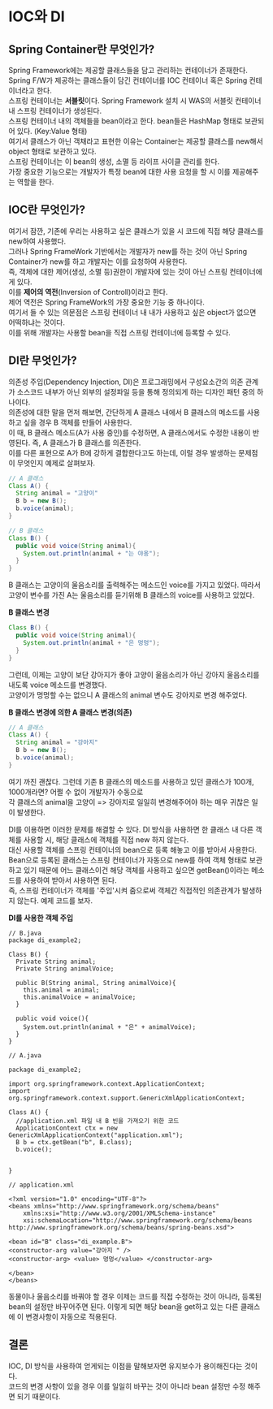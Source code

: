 IOC와 DI
=================

Spring Container란 무엇인가?
------------------------
 Spring Framework에는 제공할 클래스들을 담고 관리하는 컨테이너가 존재한다.  
Spring F/W가 제공하는 클래스들이 담긴 컨테이너를 IOC 컨테이너 혹은 Spring 컨테이너라고 한다.  
스프링 컨테이너는 **서블릿**이다. Spring Framework 설치 시 WAS의 서블릿 컨테이너 내 스프링 컨테이너가 생성된다.  
스프링 컨테이너 내의 객체들을 bean이라고 한다. bean들은 HashMap 형태로 보관되어 있다. (Key:Value 형태)  
여기서 클래스가 아닌 객채라고 표현한 이유는 Container는 제공할 클래스를 new해서 object 형태로 보관하고 있다.  
스프링 컨테이너는 이 bean의 생성, 소멸 등 라이프 사이클 관리를 한다.  
가장 중요한 기능으로는 개발자가 특정 bean에 대한 사용 요청을 할 시 이를 제공해주는 역할을 한다.

IOC란 무엇인가?
---------------
 여기서 잠깐, 기존에 우리는 사용하고 싶은 클래스가 있을 시 코드에 직접 해당 클래스를 new하여 사용했다.  
그러나 Spring FrameWork 기반에서는 개발자가 new를 하는 것이 아닌 Spring Container가 new를 하고 개발자는 이를 요청하여 사용한다.  
즉, 객체에 대한 제어(생성, 소멸 등)권한이 개발자에 있는 것이 아닌 스프링 컨테이너에게 있다.  
이를 **제어의 역전**(Inversion of Controll)이라고 한다.  
제어 역전은 Spring FrameWork의 가장 중요한 기능 중 하나이다.   
여기서 들 수 있는 의문점은 스프링 컨테이너 내 내가 사용하고 싶은 object가 없으면 어떡하냐는 것이다.  
이를 위해 개발자는 사용할 bean을 직접 스프링 컨테이너에 등록할 수 있다.

DI란 무엇인가?
---------------
의존성 주입(Dependency Injection, DI)은 프로그래밍에서 구성요소간의 의존 관계가 소스코드 내부가 아닌 외부의 설정파일 등을 통해 정의되게 하는 디자인 패턴 중의 하나이다.  
의존성에 대한 말을 먼저 해보면, 간단하게 A 클래스 내에서 B 클래스의 메소드를 사용하고 싶을 경우 B 객체를 만들어 사용한다.  
이 때, B 클래스 메소드(A가 사용 중인)를 수정하면, A 클래스에서도 수정한 내용이 반영된다. 즉, A 클래스가 B 클래스를 의존한다.  
이를 다른 표현으로 A가 B에 강하게 결합한다고도 하는데, 이럴 경우 발생하는 문제점이 무엇인지 예제로 살펴보자.  

```java
// A 클래스
Class A() {
  String animal = "고양이"
  B b = new B();
  b.voice(animal);
}

// B 클래스
Class B() {
  public void voice(String animal){
    System.out.println(animal + "는 야옹");
  }
}
```
B 클래스는 고양이의 울음소리를 출력해주는 메소드인 voice를 가지고 있었다. 따라서 고양이 변수를 가진 A는 울음소리를 듣기위해 B 클래스의 voice를 사용하고 있었다.

**B 클래스 변경**

```java
Class B() {
  public void voice(String animal){
    System.out.println(animal + "은 멍멍");
  }
}
```

그런데, 이제는 고양이 보단 강아지가 좋아 고양이 울음소리가 아닌 강아지 울음소리를 내도록 voice 메소드를 변경했다.  
고양이가 멍멍할 수는 없으니 A 클래스의 animal 변수도 강아지로 변경 해주었다.  

**B 클래스 변경에 의한 A 클래스 변경(의존)**

```java
// A 클래스
Class A() {
  String animal = "강아지"
  B b = new B();
  b.voice(animal);
}
```

여기 까진 괜찮다. 그런데 기존 B 클래스의 메소드를 사용하고 있던 클래스가 100개, 1000개라면? 어쩔 수 없이 개발자가 수동으로   
각 클래스의 animal을 고양이 => 강아지로 일일히 변경해주어야 하는 매우 귀찮은 일이 발생한다.  

DI를 이용하면 이러한 문제를 해결할 수 있다. 
DI 방식을 사용하면 한 클래스 내 다른 객체를 사용할 시, 해당 클래스에 객체를 직접 new 하지 않는다.  
대신 사용할 객체를 스프링 컨테이너의 bean으로 등록 해놓고 이를 받아서 사용한다.  
Bean으로 등록된 클래스는 스프링 컨테이너가 자동으로 new를 하여 객체 형태로 보관하고 있기 때문에
어느 클래스이건 해당 객체를 사용하고 싶으면 getBean()이라는 메소드를 사용하여 받아서 사용하면 된다.  
즉, 스프링 컨테이너가 객체를 '주입'시켜 줌으로써 객체간 직접적인 의존관계가 발생하지 않는다.
예제 코드를 보자.

**DI를 사용한 객체 주입**

```
// B.java
package di_example2;

Class B() {
  Private String animal;
  Private String animalVoice;
  
  public B(String animal, String animalVoice){
    this.animal = animal;
    this.animalVoice = animalVoice;
  }
  
  public void voice(){
    System.out.println(animal + "은" + animalVoice);
  }
}

// A.java

package di_example2;

import org.springframework.context.ApplicationContext;
import org.springframework.context.support.GenericXmlApplicationContext;

Class A() {
  //application.xml 파일 내 B 빈을 가져오기 위한 코드
  ApplicationContext ctx = new GenericXmlApplicationContext("application.xml");
  B b = ctx.getBean("b", B.class);
  b.voice();


}

// application.xml

<?xml version="1.0" encoding="UTF-8"?>
<beans xmlns="http://www.springframework.org/schema/beans"
    xmlns:xsi="http://www.w3.org/2001/XMLSchema-instance"
    xsi:schemaLocation="http://www.springframework.org/schema/beans http://www.springframework.org/schema/beans/spring-beans.xsd">

<bean id="B" class="di_example.B">
<constructor-arg value="강아지 " /> 
<constructor-arg> <value> 멍멍</value> </constructor-arg> 

</bean>
</beans>

```
동물이나 울음소리를 바꿔야 할 경우 이제는 코드를 직접 수정하는 것이 아니라, 등록된 bean의 설정만 바꾸어주면 된다.
이렇게 되면 해당 bean을 get하고 있는 다른 클래스에 이 변경사항이 자동으로 적용된다.

결론
-------
IOC, DI 방식을 사용하여 얻게되는 이점을 말해보자면 유지보수가 용이해진다는 것이다.  
코드의 변경 사항이 있을 경우 이를 일일히 바꾸는 것이 아니라 bean 설정만 수정 해주면 되기 때문이다.

